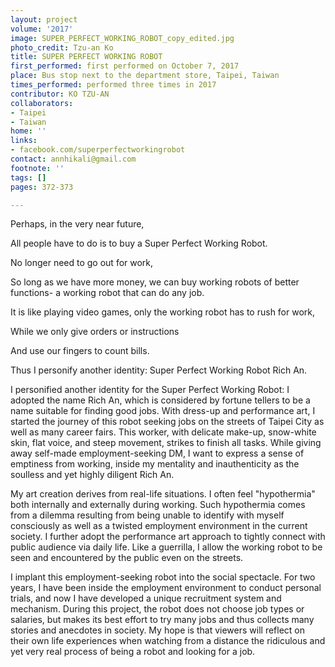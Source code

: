```yaml
---
layout: project
volume: '2017'
image: SUPER_PERFECT_WORKING_ROBOT_copy_edited.jpg
photo_credit: Tzu-an Ko
title: SUPER PERFECT WORKING ROBOT
first_performed: first performed on October 7, 2017
place: Bus stop next to the department store, Taipei, Taiwan
times_performed: performed three times in 2017
contributor: KO TZU-AN
collaborators:
- Taipei
- Taiwan
home: ''
links:
- facebook.com/superperfectworkingrobot
contact: annhikali@gmail.com
footnote: ''
tags: []
pages: 372-373

---
```


Perhaps, in the very near future,

All people have to do is to buy a Super Perfect Working Robot.

No longer need to go out for work,

So long as we have more money, we can buy working robots of better functions-
a working robot that can do any job.

It is like playing video games, only the working robot has to rush for work,

While we only give orders or instructions

And use our fingers to count bills.

Thus I personify another identity: Super Perfect Working Robot Rich An.

I personified another identity for the Super Perfect Working Robot: I adopted the name Rich An, which is considered by fortune tellers to be a name suitable for finding good jobs. With dress-up and performance art, I started the journey of this robot seeking jobs on the streets of Taipei City as well as many career fairs. This worker, with delicate make-up, snow-white skin, flat voice, and steep movement, strikes to finish all tasks. While giving away self-made employment-seeking DM, I want to express a sense of emptiness from working, inside my mentality and inauthenticity as the soulless and yet highly diligent Rich An.

My art creation derives from real-life situations. I often feel "hypothermia" both internally and externally during working. Such hypothermia comes from a dilemma resulting from being unable to identify with myself consciously as well as a twisted employment environment in the current society. I further adopt the performance art approach to tightly connect with public audience via daily life. Like a guerrilla, I allow the working robot to be seen and encountered by the public even on the streets.

I implant this employment-seeking robot into the social spectacle. For two years, I have been inside the employment environment to conduct personal trials, and now I have developed a unique recruitment system and mechanism. During this project, the robot does not choose job types or salaries, but makes its best effort to try many jobs and thus collects many stories and anecdotes in society. My hope is that viewers will reflect on their own life experiences when watching from a distance the ridiculous and yet very real process of being a robot and looking for a job.
